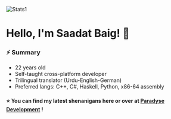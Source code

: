 ![Stats1](https://github-readme-stats.vercel.app/api?username=mass1ve-err0r&show_icons=true&theme=tokyonight&count_private=true&hide=prs,issues)

# Hello, I'm Saadat Baig! 👋
### ⚡️ Summary
- 22 years old
- Self-taught cross-platform developer
- Trilingual translator (Urdu-English-German)
- Preferred langs: C++, C#, Haskell, Python, x86-64 assembly

#### ⭐️ You can find my latest shenanigans here or over at [Paradyse Development](https://github.com/Paradyse-Development) !
